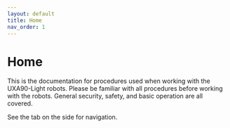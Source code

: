 ```yaml
---
layout: default
title: Home
nav_order: 1
---
```

# Home
This is the documentation for procedures used when working with the UXA90-Light robots. Please be familiar with all procedures before working with the robots. General security, safety, and basic operation are all covered.

See the tab on the side for navigation.
